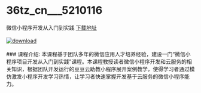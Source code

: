 # 36tz_cn___5210116
微信小程序开发从入门到实践
[下载地址](http://www.36tz.cn/article/5210116 "下载地址")
<br/></br>[![download](http://36tz.cn/muke_img/2020_02_1-16-300x170.png "下载地址")](http://www.36tz.cn/article/5210116 "下载地址")
<br/></br>### 课程介绍:
本课程基于团队多年的微信应用人才培养经验，建设一门“微信小程序项目开发从入门到实践”课程。本课程教授读者微信小程序开发和云服务的相关知识，根据团队开发运行的豆豆云助教小程序展开案例教学，使得学习者通过模仿激发小程序开发学习热情，让学习者快速掌握开发基于云服务的微信小程序能力。


